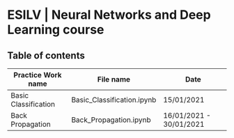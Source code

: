 # ESILV | Neural Networks and Deep Learning course

## Table of contents 
| Practice Work name | File name | Date   |
|--------------------|-----------|--------|
| Basic Classification | Basic_Classification.ipynb | 15/01/2021 |
| Back Propagation | Back_Propagation.ipynb | 16/01/2021 - 30/01/2021 |